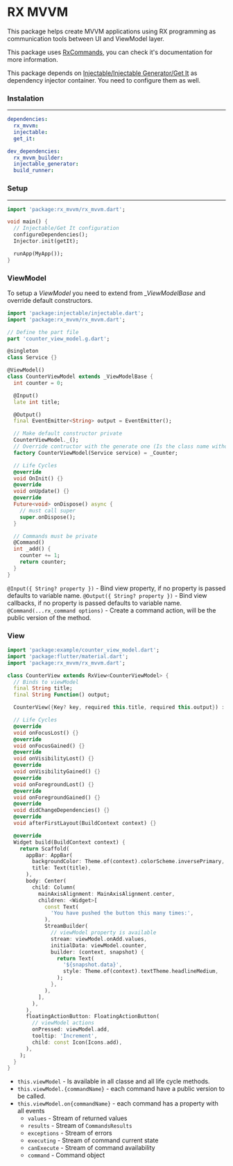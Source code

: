 # RX MVVM

This package helps create MVVM applications using RX programming as communication tools between UI and ViewModel layer.

This package uses [RxCommands](https://pub.dev/packages/rx_command), you can check it's documentation for more information.

This package depends on [Injectable/Injectable Generator/Get It](https://pub.dev/packages/injectable) as dependency injector container. You need to configure them as well.

### Instalation

---

```yaml
dependencies:
  rx_mvvm:
  injectable:
  get_it:

dev_dependencies:
  rx_mvvm_builder:
  injectable_generator:
  build_runner:
```

### Setup

---

```dart
import 'package:rx_mvvm/rx_mvvm.dart';

void main() {
  // Injectable/Get It configuration
  configureDependencies();
  Injector.init(getIt);

  runApp(MyApp());
}
```

### ViewModel

To setup a _ViewModel_ you need to extend from _\_ViewModelBase_ and override default constructors.

```dart
import 'package:injectable/injectable.dart';
import 'package:rx_mvvm/rx_mvvm.dart';

// Define the part file
part 'counter_view_model.g.dart';

@singleton
class Service {}

@ViewModel()
class CounterViewModel extends _ViewModelBase {
  int counter = 0;

  @Input()
  late int title;

  @Output()
  final EventEmitter<String> output = EventEmitter();

  // Make default constructor private
  CounterViewModel._();
  // Override contructor with the generate one (Is the class name without ViewModel)
  factory CounterViewModel(Service service) = _Counter;

  // Life Cycles
  @override
  void OnInit() {}
  @override
  void onUpdate() {}
  @override
  Future<void> onDispose() async {
    // must call super
    super.onDispose();
  }

  // Commands must be private
  @Command()
  int _add() {
    counter += 1;
    return counter;
  }
}
```

`@Input({ String? property })` - Bind view property, if no property is passed defaults to variable name.
`@Output({ String? property })` - Bind view callbacks, if no property is passed defaults to variable name.
`@Command(...rx_command options)` - Create a command action, will be the public version of the method.

### View

```dart
import 'package:example/counter_view_model.dart';
import 'package:flutter/material.dart';
import 'package:rx_mvvm/rx_mvvm.dart';

class CounterView extends RxView<CounterViewModel> {
  // Binds to viewModel
  final String title;
  final String Function() output;

  CounterView({Key? key, required this.title, required this.output}) : super(key: key);

  // Life Cycles
  @override
  void onFocusLost() {}
  @override
  void onFocusGained() {}
  @override
  void onVisibilityLost() {}
  @override
  void onVisibilityGained() {}
  @override
  void onForegroundLost() {}
  @override
  void onForegroundGained() {}
  @override
  void didChangeDependencies() {}
  @override
  void afterFirstLayout(BuildContext context) {}

  @override
  Widget build(BuildContext context) {
    return Scaffold(
      appBar: AppBar(
        backgroundColor: Theme.of(context).colorScheme.inversePrimary,
        title: Text(title),
      ),
      body: Center(
        child: Column(
          mainAxisAlignment: MainAxisAlignment.center,
          children: <Widget>[
            const Text(
              'You have pushed the button this many times:',
            ),
            StreamBuilder(
              // viewModel property is available
              stream: viewModel.onAdd.values,
              initialData: viewModel.counter,
              builder: (context, snapshot) {
                return Text(
                  '${snapshot.data}',
                  style: Theme.of(context).textTheme.headlineMedium,
                );
              },
            ),
          ],
        ),
      ),
      floatingActionButton: FloatingActionButton(
        // viewModel actions
        onPressed: viewModel.add,
        tooltip: 'Increment',
        child: const Icon(Icons.add),
      ),
    );
  }
}
```

- `this.viewModel` - Is available in all classe and all life cycle methods.
- `this.viewModel.{commandName}` - each command have a public version to be called.
- `this.viewModel.on{commandName}` - each command has a property with all events
  - `values` - Stream of returned values
  - `results` - Stream of `CommandsResults`
  - `exceptions` - Stream of errors
  - `executing` - Stream of command current state
  - `canExecute` - Stream of command availability
  - `command` - Command object
